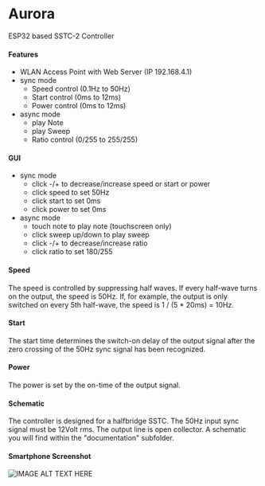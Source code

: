 # Aurora
ESP32 based SSTC-2 Controller
#### Features
* WLAN Access Point with Web Server (IP 192.168.4.1)
* sync mode
  * Speed control (0.1Hz to 50Hz)
  * Start control (0ms to 12ms)
  * Power control (0ms to 12ms)
* async mode
  * play Note
  * play Sweep
  * Ratio control (0/255 to 255/255)

#### GUI
* sync mode
  * click -/+ to decrease/increase speed or start or power
  * click speed to set 50Hz
  * click start to set 0ms
  * click power to set 0ms
* async mode
  * touch note to play note (touchscreen only)
  * click sweep up/down to play sweep
  * click -/+ to decrease/increase ratio
  * click ratio to set 180/255

#### Speed
The speed is controlled by suppressing half waves. If every half-wave turns on the output, the speed is 50Hz. If, for example, the output is only switched on every 5th half-wave, the speed is 1 / (5 * 20ms) = 10Hz.
#### Start
The start time determines the switch-on delay of the output signal after the zero crossing of the 50Hz sync signal has been recognized.
#### Power
The power is set by the on-time of the output signal.
#### Schematic
The controller is designed for a halfbridge SSTC. The 50Hz input sync signal must be 12Volt rms. The output line is open collector. A schematic you will find within the "documentation" subfolder.
#### Smartphone Screenshot
![IMAGE ALT TEXT HERE](https://www.dorstel.de/github/Aurora_v1.2.png)
